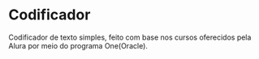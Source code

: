 # Codificador
 Codificador de texto simples, feito com base nos cursos oferecidos pela Alura por meio do programa One(Oracle).
